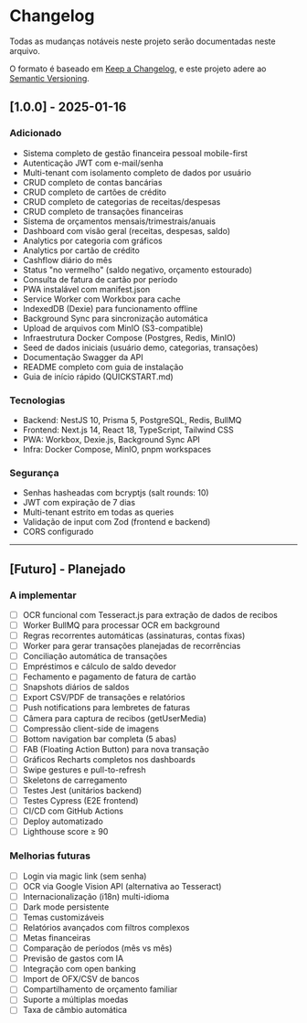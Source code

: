 # Changelog

Todas as mudanças notáveis neste projeto serão documentadas neste arquivo.

O formato é baseado em [Keep a Changelog](https://keepachangelog.com/pt-BR/1.0.0/),
e este projeto adere ao [Semantic Versioning](https://semver.org/lang/pt-BR/).

## [1.0.0] - 2025-01-16

### Adicionado
- Sistema completo de gestão financeira pessoal mobile-first
- Autenticação JWT com e-mail/senha
- Multi-tenant com isolamento completo de dados por usuário
- CRUD completo de contas bancárias
- CRUD completo de cartões de crédito
- CRUD completo de categorias de receitas/despesas
- CRUD completo de transações financeiras
- Sistema de orçamentos mensais/trimestrais/anuais
- Dashboard com visão geral (receitas, despesas, saldo)
- Analytics por categoria com gráficos
- Analytics por cartão de crédito
- Cashflow diário do mês
- Status "no vermelho" (saldo negativo, orçamento estourado)
- Consulta de fatura de cartão por período
- PWA instalável com manifest.json
- Service Worker com Workbox para cache
- IndexedDB (Dexie) para funcionamento offline
- Background Sync para sincronização automática
- Upload de arquivos com MinIO (S3-compatible)
- Infraestrutura Docker Compose (Postgres, Redis, MinIO)
- Seed de dados iniciais (usuário demo, categorias, transações)
- Documentação Swagger da API
- README completo com guia de instalação
- Guia de início rápido (QUICKSTART.md)

### Tecnologias
- Backend: NestJS 10, Prisma 5, PostgreSQL, Redis, BullMQ
- Frontend: Next.js 14, React 18, TypeScript, Tailwind CSS
- PWA: Workbox, Dexie.js, Background Sync API
- Infra: Docker Compose, MinIO, pnpm workspaces

### Segurança
- Senhas hasheadas com bcryptjs (salt rounds: 10)
- JWT com expiração de 7 dias
- Multi-tenant estrito em todas as queries
- Validação de input com Zod (frontend e backend)
- CORS configurado

---

## [Futuro] - Planejado

### A implementar
- [ ] OCR funcional com Tesseract.js para extração de dados de recibos
- [ ] Worker BullMQ para processar OCR em background
- [ ] Regras recorrentes automáticas (assinaturas, contas fixas)
- [ ] Worker para gerar transações planejadas de recorrências
- [ ] Conciliação automática de transações
- [ ] Empréstimos e cálculo de saldo devedor
- [ ] Fechamento e pagamento de fatura de cartão
- [ ] Snapshots diários de saldos
- [ ] Export CSV/PDF de transações e relatórios
- [ ] Push notifications para lembretes de faturas
- [ ] Câmera para captura de recibos (getUserMedia)
- [ ] Compressão client-side de imagens
- [ ] Bottom navigation bar completa (5 abas)
- [ ] FAB (Floating Action Button) para nova transação
- [ ] Gráficos Recharts completos nos dashboards
- [ ] Swipe gestures e pull-to-refresh
- [ ] Skeletons de carregamento
- [ ] Testes Jest (unitários backend)
- [ ] Testes Cypress (E2E frontend)
- [ ] CI/CD com GitHub Actions
- [ ] Deploy automatizado
- [ ] Lighthouse score ≥ 90

### Melhorias futuras
- [ ] Login via magic link (sem senha)
- [ ] OCR via Google Vision API (alternativa ao Tesseract)
- [ ] Internacionalização (i18n) multi-idioma
- [ ] Dark mode persistente
- [ ] Temas customizáveis
- [ ] Relatórios avançados com filtros complexos
- [ ] Metas financeiras
- [ ] Comparação de períodos (mês vs mês)
- [ ] Previsão de gastos com IA
- [ ] Integração com open banking
- [ ] Import de OFX/CSV de bancos
- [ ] Compartilhamento de orçamento familiar
- [ ] Suporte a múltiplas moedas
- [ ] Taxa de câmbio automática
